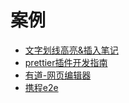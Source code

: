 # 案例

- [文字划线高亮&插入笔记](https://zhuanlan.zhihu.com/p/225773857)
- [prettier插件开发指南](https://mp.weixin.qq.com/s/TocyhUBb7C_e9GnY7U9HLQ)
- [有道-网页编辑器](https://zhuanlan.zhihu.com/p/347415991)
- [携程e2e](https://www.infoq.cn/article/5n7yyjeqm3csfi7py54f)

